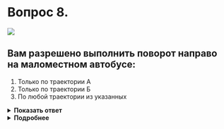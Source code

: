 # Вопрос 8.

![](https://s.drom.ru/i24228/pdd/tickets/2016/1543885587.jpg)

## Вам разрешено выполнить поворот направо на маломестном автобусе:

1. Только по траектории А
2. Только по траектории Б
3. По любой траектории из указанных

<details>
<summary><b>Показать ответ</b></summary>
Правильный ответ: 1
</details>
<details>
<summary><b>Подробнее</b></summary>
При повороте направо транспортное средство должно двигаться по возможности ближе к правому краю проезжей части. У Вас такая возможность есть, продолжаете движение по траектории «А».
(Пункт 8.6 ПДД)
</details>